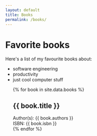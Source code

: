 ```yaml
---
layout: default
title: Books
permalink: /books/
---
```


<h1>Favorite books</h1>

Here's a list of my favourite books about:

* software engineering
* productivity
* just cool computer stuff

<ul>
{% for book in site.data.books %}
  <h2>{{ book.title }}</h2>
  Author(s): {{ book.authors }} <br>
  ISBN: {{ book.isbn }} <br>
{% endfor %}
</ul>